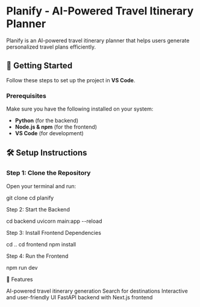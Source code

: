 # Planify - AI-Powered Travel Itinerary Planner

Planify is an AI-powered travel itinerary planner that helps users generate personalized travel plans efficiently.

## 🚀 Getting Started

Follow these steps to set up the project in **VS Code**.

### **Prerequisites**
Make sure you have the following installed on your system:
- **Python** (for the backend)
- **Node.js & npm** (for the frontend)
- **VS Code** (for development)

## **🛠 Setup Instructions**

### **Step 1: Clone the Repository**
Open your terminal and run:

git clone <repository-url>
cd planify

Step 2: Start the Backend

cd backend
uvicorn main:app --reload

Step 3: Install Frontend Dependencies

cd ..
cd frontend
npm install

Step 4: Run the Frontend

npm run dev

📌 Features

AI-powered travel itinerary generation
Search for destinations
Interactive and user-friendly UI
FastAPI backend with Next.js frontend
